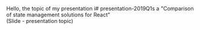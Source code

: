 
Hello, the topic of my presentation i# presentation-2019Q1s a "Comparison of state management solutions for React"     
(Slide - presentation topic)
